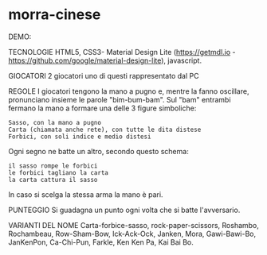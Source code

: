 # morra-cinese

DEMO: 

TECNOLOGIE
HTML5, CSS3- Material Design Lite (https://getmdl.io - https://github.com/google/material-design-lite), javascript.

GIOCATORI
2 giocatori uno di questi rappresentato dal PC

REGOLE
I giocatori tengono la mano a pugno e, mentre la fanno oscillare, pronunciano insieme le parole "bim-bum-bam". Sul "bam" entrambi fermano la mano a formare una delle 3 figure simboliche:

    Sasso, con la mano a pugno
    Carta (chiamata anche rete), con tutte le dita distese
    Forbici, con soli indice e medio distesi

Ogni segno ne batte un altro, secondo questo schema:

    il sasso rompe le forbici
    le forbici tagliano la carta
    la carta cattura il sasso

In caso si scelga la stessa arma la mano è pari.

PUNTEGGIO
Si guadagna un punto ogni volta che si batte l'avversario.

VARIANTI DEL NOME
Carta-forbice-sasso, rock-paper-scissors, Roshambo, Rochambeau, Row-Sham-Bow, Ick-Ack-Ock, Janken, Mora, Gawi-Bawi-Bo, JanKenPon, Ca-Chi-Pun, Farkle, Ken Ken Pa, Kai Bai Bo.
